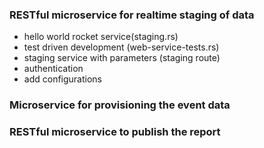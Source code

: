 ### RESTful microservice for realtime staging of data
- hello world rocket service(staging.rs)
- test driven development (web-service-tests.rs)
- staging service with parameters (staging route)
- authentication
- add configurations


### Microservice for provisioning the event data

### RESTful microservice to publish the report